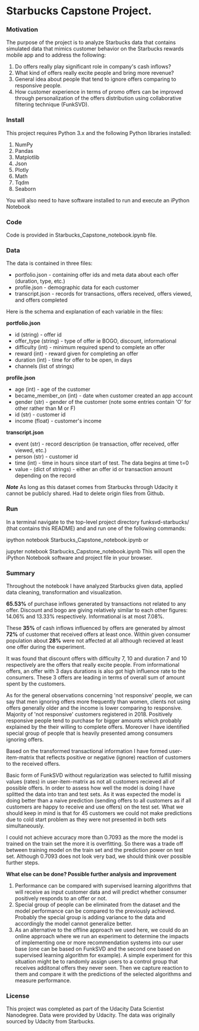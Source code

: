 # Starbucks Capstone Project.

### Motivation
The purpose of the project is to analyze Starbucks data that contains simulated data that mimics customer behavior on the Starbucks rewards mobile app and to address the following:

1. Do offers really play significant role in company's cash inflows?  
2. What kind of offers really excite people and bring more revenue?
3. General idea about people that tend to ignore offers comparing to responsive people.
4. How customer experience in terms of promo offers can be improved through personalization of the offers distribution using collaborative filtering technique (FunkSVD).

### Install
This project requires Python 3.x and the following Python libraries installed:

1. NumPy
2. Pandas
3. Matplotlib
4. Json
5. Plotly
6. Math
7. Tqdm
8. Seaborn

You will also need to have software installed to run and execute an iPython Notebook

### Code

Code is provided in Starbucks_Capstone_notebook.ipynb file.

### Data
The data is contained in three files:

* portfolio.json - containing offer ids and meta data about each offer (duration, type, etc.)
* profile.json - demographic data for each customer
* transcript.json - records for transactions, offers received, offers viewed, and offers completed

Here is the schema and explanation of each variable in the files:

**portfolio.json**
* id (string) - offer id
* offer_type (string) - type of offer ie BOGO, discount, informational
* difficulty (int) - minimum required spend to complete an offer
* reward (int) - reward given for completing an offer
* duration (int) - time for offer to be open, in days
* channels (list of strings)

**profile.json**
* age (int) - age of the customer
* became_member_on (int) - date when customer created an app account
* gender (str) - gender of the customer (note some entries contain 'O' for other rather than M or F)
* id (str) - customer id
* income (float) - customer's income

**transcript.json**
* event (str) - record description (ie transaction, offer received, offer viewed, etc.)
* person (str) - customer id
* time (int) - time in hours since start of test. The data begins at time t=0
* value - (dict of strings) - either an offer id or transaction amount depending on the record

***Note***
As long as this dataset comes from Starbucks through Udacity it cannot be publicly shared. Had to delete origin files from Github.

### Run
In a terminal navigate to the top-level project directory funksvd-starbucks/ (that contains this README) and and run one of the following commands:

ipython notebook Starbucks_Capstone_notebook.ipynb or

jupyter notebook Starbucks_Capstone_notebook.ipynb This will open the iPython Notebook software and project file in your browser.

### Summary

Throughout the notebook I have analyzed Starbucks given data, applied data cleaning, transformation and visualization.

**65.53%** of purchase inflows generated by transactions not related to any offer. Discount and bogo are giving relatively similar to each other figures: 14.06% and 13.33% respectively. Informational is at most 7.08%.

These **35%** of cash inflows influenced by offers are generated by almost **72%** of customer that received offers at least once. Within given consumer population  about **28%** were not affected at all although recieved at least one offer during the experiment.

It was found that discount offers with difficulty 7, 10 and duration 7 and 10 respectively are the offers that really excite people. From informational offers, an offer with 3 days durations is also got high influence rate to the consumers. These 3 offers are leading in terms of overall sum of amount spent by the customers.

As for the general observations concerning 'not responsive' people, we can say that men ignoring offers more frequently than women, clients not using offers generally older and the income is lower comparing to responsive. Majority of 'not responsive' customers registered in 2018. Positively responsive people tend to purchase for bigger amounts which probably explained by the their willing to complete offers. Moreover I have identified special group of people that is heavily presented among consumers ignoring offers.

Based on the transformed transactional information I have formed user-item-matrix that reflects positive or negative (ignore) reaction of customers to the received offers.

Basic form of FunkSVD without regularization was selected to fulfill missing values (rates) in user-item-matrix as not all customers recieved all of possible offers. In order to assess how well the model is doing I have splitted the data into tran and test sets. As it was expected the model is doing better than a naive prediction (sending offers to all customers as if all customers are happy to receive and use offers) on the test set. What we should keep in mind is that for 45 customers we could not make predictions due to cold start problem as they were not presented in both sets simultaneously.  

I could not achieve accuracy more than 0.7093 as the more the model is trained on the train set the more it is overfitting. So there was a trade off between training model on the train set and the prediction power on test set. Although 0.7093 does not look very bad, we should think over possible further steps.  

**What else can be done? Possible further analysis and improvement**

1.  Performance can be compared with supervised learning algorithms that will receive as input customer data and will predict whether consumer positively responds to an offer or not.
2.  Special group of people can be eliminated from the dataset and the model performance can be compared to the previously achieved. Probably the special group is adding variance to the data and accordingly the model cannot generalize better.
3. As an alternative to the offline approach we used here, we could do an online approach where we run an experiment to determine the impacts of implementing one or more recommendation systems into our user base (one can be based on FunkSVD and the second one based on supervised learning algorithm for example). A simple experiment for this situation might be to randomly assign users to a control group that receives additonal offers they never seen. Then we capture reaction to them and compare it with the predictions of the selected algorithms and measure performance.

### License
This project was completed as part of the Udacity Data Scientist Nanodegree. Data were provided by Udacity. The data was originally sourced by Udacity from Starbucks.
